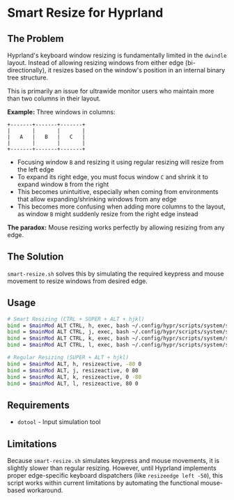 # Smart Resize for Hyprland

## The Problem

Hyprland's keyboard window resizing is fundamentally limited in the `dwindle` layout. Instead of allowing resizing windows from either edge (bi-directionally), it resizes based on the window's position in an internal binary tree structure.

This is primarily an issue for ultrawide monitor users who maintain more than two columns in their layout.

**Example:** Three windows in columns:

```
+-------+-------+-------+
|       |       |       |
|   A   |   B   |   C   |
|       |       |       |
+-------+-------+-------+
```

- Focusing window `B` and resizing it using regular resizing will resize from the left edge
- To expand its right edge, you must focus window `C` and shrink it to expand window `B` from the right
- This becomes unintuitive, especially when coming from environments that allow expanding/shrinking windows from any edge
- This becomes more confusing when adding more columns to the layout, as window `B` might suddenly resize from the right edge instead

**The paradox:** Mouse resizing works perfectly by allowing resizing from any edge.

## The Solution

`smart-resize.sh` solves this by simulating the required keypress and mouse movement to resize windows from desired edge.

## Usage

```bash
# Smart Resizing (CTRL + SUPER + ALT + hjkl)
bind = $mainMod ALT CTRL, h, exec, bash ~/.config/hypr/scripts/system/smart-resize.sh extend left 80 # Extend active window 80px left
bind = $mainMod ALT CTRL, j, exec, bash ~/.config/hypr/scripts/system/smart-resize.sh shrink left 80 # Shrink active window 80px left
bind = $mainMod ALT CTRL, k, exec, bash ~/.config/hypr/scripts/system/smart-resize.sh shrink right 80 # Shrink active window 80px right
bind = $mainMod ALT CTRL, l, exec, bash ~/.config/hypr/scripts/system/smart-resize.sh extend right 80 # Extend active window 80px right

# Regular Resizing (SUPER + ALT + hjkl)
bind = $mainMod ALT, h, resizeactive, -80 0
bind = $mainMod ALT, j, resizeactive, 0 80
bind = $mainMod ALT, k, resizeactive, 0 -80
bind = $mainMod ALT, l, resizeactive, 80 0
```

## Requirements

- `dotool` - Input simulation tool

## Limitations

Because `smart-resize.sh` simulates keypress and mouse movements, it is slightly slower than regular resizing. However, until Hyprland implements proper edge-specific keyboard dispatchers (like `resizeedge left -50`), this script works within current limitations by automating the functional mouse-based workaround.
